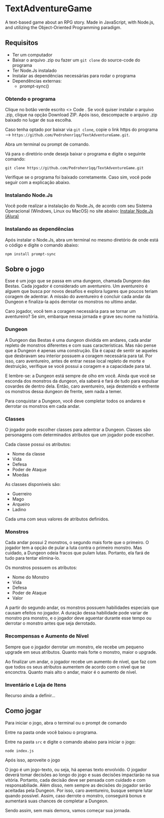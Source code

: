 # TextAdventureGame
A text-based game about an RPG story. Made in JavaScript, with Node.js, and utilizing the Object-Oriented Programming paradigm.

## Requisitos
 - Ter um computador
 - Baixar o arquivo .zip ou fazer um `git clone` do source-code do programa
 - Ter Node.Js instalado
 - Instalar as dependências necessárias para rodar o programa
 - Dependências externas:
   - prompt-sync()

### Obtendo o programa
Clique no botão verde escrito <> Code
.
Se você quiser instalar o arquivo .zip, clique na opção Download ZIP. Após isso, descompacte o arquivo .zip baixado no lugar de sua escolha.

Caso tenha optado por baixar via `git clone`, copie o link https do programa --> `https://github.com/Pedrohenr1qq/TextAdventureGame.git`.

Abra um terminal ou prompt de comando.

Vá para o diretório onde deseja baixar o programa e digite o seguinte comando:

```
git clone https://github.com/Pedrohenr1qq/TextAdventureGame.git 
```

Verifique se o programa foi baixado corretamente. Caso sim, você pode seguir com a explicação abaixo.

### Instalando Node.Js
Você pode realizar a instalação do Node.Js, de acordo com seu Sistema Operacional (Windows, Linux ou MacOS) no site abaixo:
[Instalar Node.Js (Alura)](https://www.alura.com.br/artigos/como-instalar-node-js-windows-linux-macos)

### Instalando as dependências
Após instalar o Node.Js, abra um terminal no mesmo diretório de onde está o código e digite o comando abaixo:

```
npm install prompt-sync
```

## Sobre o jogo 
Esse é um jogo que se passa em uma dungeon, chamada Dungeon das Bestas. Cada jogador é considerado um aventureiro. Um aventureiro é alguem que busca por novos desafios e explora lugares que poucos teriam coragem de adentrar. A missão do aventureiro é concluir cada andar da Dungeon e finaliza-la após derrotar os monstros no ultimo andar. 

Caro jogador, você tem a coragem necessária para se tornar um aventureiro? 
Se sim, embarque nessa jornada e grave seu nome na história. 

### Dungeon
A Dungeon das Bestas é uma dungeon dividida em andares, cada andar repleto de monstros diferentes e com suas características. Mas não pense que a Dungeon é apenas uma construção. Ela é capaz de sentir se aqueles que desbravam seu interior possuem a coragem necessária para tal. Por isso, caro aventureiro, antes de entrar nesse local repleto de morte e destruição, verifique se vocẽ possui a coragem e a capacidade para tal. 

E lembre-se:  a Dungeon está sempre de olho em você. Ainda que você se esconda dos monstros da dungeon, ela saberá e fará de tudo para expulsar covardes de dentro dela. Então, caro aventureiro, seja destemido e enfrente os monstros dessa dungeon de frente, sem nada a temer. 

Para conquistar a Dungeon, você deve completar todos os andares e derrotar os monstros em cada andar. 

### Classes
O jogador pode escolher classes para adentrar a Dungeon. Classes são personagens com determinados atributos que um jogador pode escolher.

Cada classe possui os atributos: 
 - Nome da classe
 - Vida
 - Defesa
 - Poder de Ataque
 - Moedas

As classes disponíveis são:
 - Guerreiro
 - Mago
 - Arqueiro
 - Ladino

Cada uma com seus valores de atributos definidos. 

### Monstros
Cada andar possui 2 monstros, o segundo mais forte que o primeiro. O jogador tem a opção de pular a luta contra o primeiro monstro. Mas cuidado, a Dungeon odeia fracos que pulam lutas. Portanto, ela fará de tudo para tentar elimina-lo. 

Os monstros possuem os atributos: 
 - Nome do Monstro
 - Vida
 - Defesa
 - Poder de Ataque
 - Valor

A partir do segundo andar, os monstros possuem habilidades especiais que causam efeitos no jogador. A duração dessa habilidade pode variar de monstro pra monstro, e o jogador deve aguentar durante esse tempo ou derrotar o monstro antes que seja derrotado.

### Recompensas e Aumento de Nível
Sempre que o jogador derrotar um monstro, ele recebe um pequeno upgrade em seus atributos. Quanto mais forte o monstro, maior o upgrade.

Ao finalizar um andar, o jogador recebe um aumento de nível, que faz com que todos os seus atributos aumentem de acordo com o nível que se enconctra. Quanto mais alto o andar, maior é o aumento de nível.

### Inventário e Loja de Itens 
Recurso ainda a definir...

## Como jogar
Para iniciar o jogo, abra o terminal ou o prompt de comando

Entre na pasta onde você baixou o programa. 

Entre na pasta `src` e digite o comando abaixo para iniciar o jogo:
```
node index.js
```

Após isso, aproveite o jogo

O jogo é um jogo-texto, ou seja, há apenas texto envolvido. O jogador deverá tomar decisões ao longo do jogo e suas decisões impactarão na sua vitória. Portanto, cada decisão deve ser pensada com cuidado e com responsabiliade. Além disso, nem sempre as decisões do jogador serão aceitadas pela Dungeon. Por isso, caro aventureiro, busque sempre lutar quando possível. Assim, caso derrote o monstro, conseguirá bonus e aumentará suas chances de completar a Dungeon.

Sendo assim, sem mais demora, vamos começar sua jornada.

